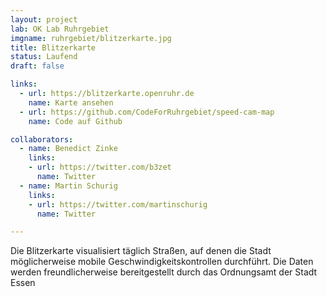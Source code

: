 ```yaml
---
layout: project
lab: OK Lab Ruhrgebiet
imgname: ruhrgebiet/blitzerkarte.jpg
title: Blitzerkarte
status: Laufend
draft: false

links:
  - url: https://blitzerkarte.openruhr.de
    name: Karte ansehen
  - url: https://github.com/CodeForRuhrgebiet/speed-cam-map
    name: Code auf Github

collaborators:
  - name: Benedict Zinke
    links:
    - url: https://twitter.com/b3zet
      name: Twitter
  - name: Martin Schurig
    links:
    - url: https://twitter.com/martinschurig
      name: Twitter

---
```


Die Blitzerkarte visualisiert täglich Straßen, auf denen die Stadt möglicherweise mobile Geschwindigkeitskontrollen durchführt. Die Daten werden freundlicherweise bereitgestellt durch das Ordnungsamt der Stadt Essen
